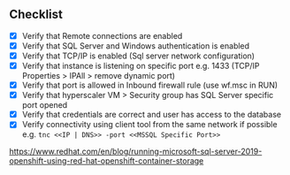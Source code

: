## Checklist ##
- [x] Verify that Remote connections are enabled
- [x] Verify that SQL Server and Windows authentication is enabled
- [x] Verify that TCP/IP is enabled (Sql server network configuration)
- [x] Verify that instance is listening on specific port e.g. 1433 (TCP/IP Properties > IPAll > remove dynamic port)
- [x] Verify that port is allowed in Inbound firewall rule (use wf.msc in RUN)
- [x] Verify that hyperscaler VM > Security group has SQL Server specific port opened
- [x] Verify that credentials are correct and user has access to the database
- [x] Verify connectivity using client tool from the same network if possible e.g.
`tnc <<IP | DNS>> -port <<MSSQL Specific Port>>`

https://www.redhat.com/en/blog/running-microsoft-sql-server-2019-openshift-using-red-hat-openshift-container-storage